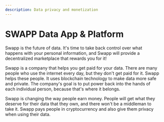 ```yaml
---
description: Data privacy and monetization
---
```


# SWAPP Data App & Platform

Swapp is the future of data. It's time to take back control over what happens with your personal information, and Swapp will provide a decentralized marketplace that rewards you for it! 

Swapp is a company that helps you get paid for your data. There are many people who use the internet every day, but they don't get paid for it. Swapp helps these people. It uses blockchain technology to make data more safe and private. The company's goal is to put power back into the hands of each individual person, because that's where it belongs. 

Swapp is changing the way people earn money. People will get what they deserve for their data that they own, and there won't be a middleman to take it. Swapp pays people in cryptocurrency and also give them privacy when using their data.



